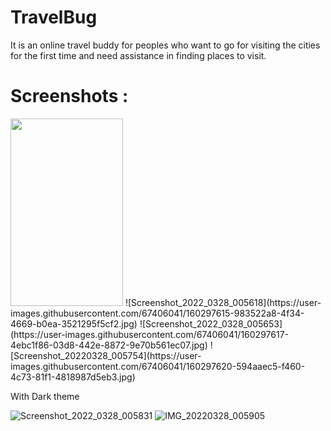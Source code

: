 # TravelBug
It is an online travel buddy for peoples who want to go for visiting the cities for the first time and need assistance in finding places to visit.

# Screenshots :

<img src="https://user-images.githubusercontent.com/67406041/160297583-cada620b-edad-499c-9533-be7746f53015.jpg" width="180" height="300">
![Screenshot_2022_0328_005618](https://user-images.githubusercontent.com/67406041/160297615-983522a8-4f34-4669-b0ea-3521295f5cf2.jpg)
![Screenshot_2022_0328_005653](https://user-images.githubusercontent.com/67406041/160297617-4ebc1f86-03d8-442e-8872-9e70b561ec07.jpg)
![Screenshot_20220328_005754](https://user-images.githubusercontent.com/67406041/160297620-594aaec5-f460-4c73-81f1-4818987d5eb3.jpg)

With Dark theme

![Screenshot_2022_0328_005831](https://user-images.githubusercontent.com/67406041/160297634-1b10d53d-79cb-4632-8923-0b5ff1ca1b30.jpg)
![IMG_20220328_005905](https://user-images.githubusercontent.com/67406041/160297643-7a87f838-6f0c-4cb8-96a3-7d753a493c86.jpg)
